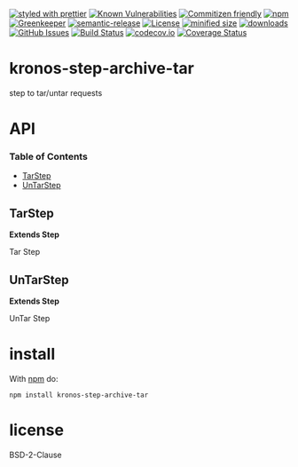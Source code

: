 [![styled with prettier](https://img.shields.io/badge/styled_with-prettier-ff69b4.svg)](https://github.com/prettier/prettier)
[![Known Vulnerabilities](https://snyk.io/test/github/Kronos-Integration/kronos-step-archive-tar/badge.svg)](https://snyk.io/test/github/Kronos-Integration/kronos-step-archive-tar)
[![Commitizen friendly](https://img.shields.io/badge/commitizen-friendly-brightgreen.svg)](http://commitizen.github.io/cz-cli/)
[![npm](https://img.shields.io/npm/v/kronos-step-archive-tar.svg)](https://www.npmjs.com/package/kronos-step-archive-tar)
[![Greenkeeper](https://badges.greenkeeper.io/Kronos-Integration/kronos-step-archive-tar.svg)](https://greenkeeper.io/)
[![semantic-release](https://img.shields.io/badge/%20%20%F0%9F%93%A6%F0%9F%9A%80-semantic--release-e10079.svg)](https://github.com/Kronos-Integration/kronos-step-archive-tar)
[![License](https://img.shields.io/badge/License-BSD%203--Clause-blue.svg)](https://opensource.org/licenses/BSD-3-Clause)
[![minified size](https://badgen.net/bundlephobia/min/kronos-step-archive-tar)](https://bundlephobia.com/result?p=kronos-step-archive-tar)
[![downloads](http://img.shields.io/npm/dm/kronos-step-archive-tar.svg?style=flat-square)](https://npmjs.org/package/kronos-step-archive-tar)
[![GitHub Issues](https://img.shields.io/github/issues/Kronos-Integration/kronos-step-archive-tar.svg?style=flat-square)](https://github.com/Kronos-Integration/kronos-step-archive-tar/issues)
[![Build Status](https://secure.travis-ci.org/Kronos-Integration/kronos-step-archive-tar.png)](http://travis-ci.org/Kronos-Integration/kronos-step-archive-tar)
[![codecov.io](http://codecov.io/github/Kronos-Integration/kronos-step-archive-tar/coverage.svg?branch=master)](http://codecov.io/github/Kronos-Integration/kronos-step-archive-tar?branch=master)
[![Coverage Status](https://coveralls.io/repos/Kronos-Integration/kronos-step-archive-tar/badge.svg)](https://coveralls.io/r/Kronos-Integration/kronos-step-archive-tar)

# kronos-step-archive-tar

step to tar/untar requests

# API

<!-- Generated by documentation.js. Update this documentation by updating the source code. -->

### Table of Contents

-   [TarStep](#tarstep)
-   [UnTarStep](#untarstep)

## TarStep

**Extends Step**

Tar Step

## UnTarStep

**Extends Step**

UnTar Step

# install

With [npm](http://npmjs.org) do:

```shell
npm install kronos-step-archive-tar
```

# license

BSD-2-Clause
